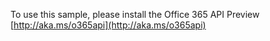 To use this sample, please install the Office 365 API Preview [http://aka.ms/o365api](http://aka.ms/o365api)